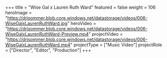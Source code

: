 +++
title = "Wise Gal x Lauren Ruth Ward"
featured = false
weight = 106
heroImage = "https://drisommer.blob.core.windows.net/datastorage/videos/006-WiseGalxLaurenRuthWard.jpg"
heroVideo = "https://drisommer.blob.core.windows.net/datastorage/videos/006-WiseGalxLaurenRuthWard-Preview.mp4"
projectVideo = "https://drisommer.blob.core.windows.net/datastorage/videos/006-WiseGalxLaurenRuthWard.mp4"
projectType = ["Music Video"]
projectRole = ["Director", "Editor", "Production"]
+++

